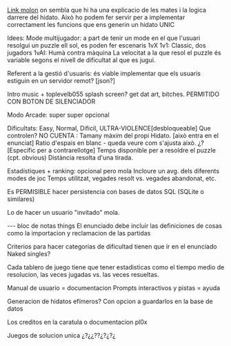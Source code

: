[Link molon](http://www.mathrecreation.com/2011/06/hidato-or-kings-tour.html) on sembla que hi ha una explicacio de les mates i la logica darrere del hidato. Això ho podem fer servir per a implementar correctament les funcions que ens generin un hidato UNIC

Idees:
  Mode multijugador: a part de tenir un mode en el que l'usuari resolgui un puzzle ell sol, es poden fer escenaris 1vX
    1v1: Classic, dos jugadors
    1vAI: Humà contra màquina
      La velocitat a la que resol el puzzle és variable segons el nivell de dificultat al que es jugui.
  
  Referent a la gestió d'usuaris: és viable implementar que els usuaris estiguin en un servidor remot?
    [json?]
  
  Intro music + toplevelb055 splash screen? get dat art, bitches. PERMITIDO CON BOTON DE SILENCIADOR
  
  Modo Arcade: super super opcional
  
  Dificultats:
    Easy, Normal, Dificil, ULTRA-VIOLENCE[desbloqueable]
    Que controlen?
      NO CUENTA : Tamany màxim del propi Hidato. [això entra en el enunciat]
      Ratio d'espais en blanc - queda veure com s'ajusta això. ¿?
      [Especific per a contrarellotge] Temps disponible per a resoldre el puzzle (cpt. obvious)
      Distància resolta d'una tirada.
  
  Estadístiques + ranking: opcional pero mola
    Incloure un avg. dels diferents modes de joc
      Temps utilitzat, vegades resolt vs. vegades abandonat, etc.

Es PERMISIBLE hacer persistencia con bases de datos SQL (SQLite o similares)

Lo de hacer un usuario "invitado" mola.


--- bloc de notas things
El enunciado debe incluir las definiciones de cosas como la importacion y reclamacion de las partidas

Criterios para hacer categorias de dificultad tienen que ir en el enunciado
	Naked singles?

Cada tablero de juego tiene que tener estadisticas como el tiempo medio de resolucion, las veces jugadas vs. las veces resueltas.

Manual de usuario = documentacion
Prompts interactivos y pistas = ayuda

Generacion de hidatos efímeros?
	Con opcion a guardarlos en la base de datos

Los creditos en la caratula o documentacion pl0x



Juegos de solucion unica
	¿?¿¿??¿?¿?¿

